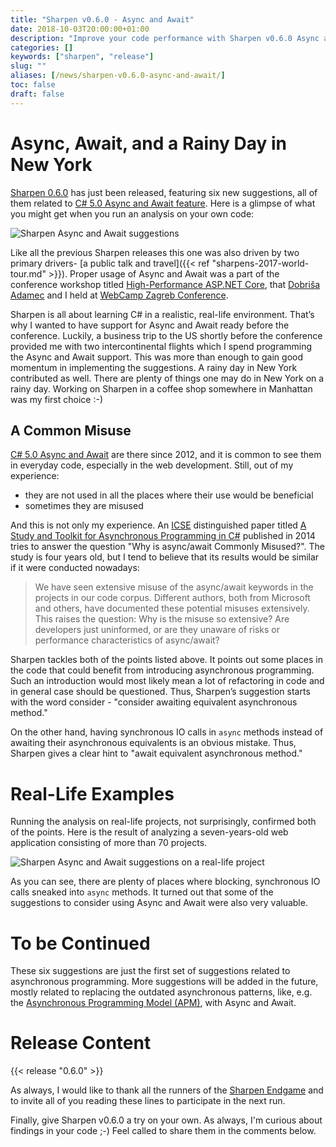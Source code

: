 ```yaml
---
title: "Sharpen v0.6.0 - Async and Await"
date: 2018-10-03T20:00:00+01:00
description: "Improve your code performance with Sharpen v0.6.0 Async and Await suggestions."
categories: []
keywords: ["sharpen", "release"]
slug: ""
aliases: [/news/sharpen-v0.6.0-async-and-await/]
toc: false
draft: false
---
```

# Async, Await, and a Rainy Day in New York

[Sharpen 0.6.0](https://marketplace.visualstudio.com/items?itemName=ironcev.sharpen) has just been released, featuring six new suggestions, all of them related to [C# 5.0 Async and Await feature](https://docs.microsoft.com/en-us/dotnet/csharp/programming-guide/concepts/async/). Here is a glimpse of what you might get when you run an analysis on your own code:

![Sharpen Async and Await suggestions](/images/news/sharpen-v0.6.0-async-and-await/sharpen-async-await-suggestions.png)

Like all the previous Sharpen releases this one was also driven by two primary drivers- [a public talk and travel]({{< ref "sharpens-2017-world-tour.md" >}}). Proper usage of Async and Await was a part of the conference workshop titled [High-Performance ASP.NET Core](https://2018.webcampzg.org/workshops/high-performance-aspnet-core/), that [Dobriša Adamec](https://www.linkedin.com/in/dadamec/) and I held at [WebCamp Zagreb Conference](https://2018.webcampzg.org/).

Sharpen is all about learning C# in a realistic, real-life environment. That’s why I wanted to have support for Async and Await ready before the conference. Luckily, a business trip to the US shortly before the conference provided me with two intercontinental flights which I spend programming the Async and Await support. This was more than enough to gain good momentum in implementing the suggestions. A rainy day in New York contributed as well. There are plenty of things one may do in New York on a rainy day. Working on Sharpen in a coffee shop somewhere in Manhattan was my first choice :-)

## A Common Misuse

[C# 5.0 Async and Await](https://docs.microsoft.com/en-us/dotnet/csharp/programming-guide/concepts/async/) are there since 2012, and it is common to see them in everyday code, especially in the web development. Still, out of my experience:

- they are not used in all the places where their use would be beneficial
- sometimes they are misused

And this is not only my experience. An [ICSE](http://www.icse-conferences.org/) distinguished paper titled [A Study and Toolkit for Asynchronous Programming in C#](https://www.ideals.illinois.edu/bitstream/handle/2142/45837/okur-2014-icse.pdf?sequence=5&isAllowed=y) published in 2014 tries to answer the question "Why is async/await Commonly Misused?". The study is four years old, but I tend to believe that its results would be similar if it were conducted nowadays:

> We have seen extensive misuse of the async/await keywords in the projects in our code corpus. Different authors, both from Microsoft and others, have documented these potential misuses extensively. This raises the question: Why is the misuse so extensive? Are developers just uninformed, or are they unaware of risks or performance characteristics of async/await?

Sharpen tackles both of the points listed above. It points out some places in the code that could benefit from introducing asynchronous programming. Such an introduction would most likely mean a lot of refactoring in code and in general case should be questioned. Thus, Sharpen’s suggestion starts with the word consider - "consider awaiting equivalent asynchronous method."

On the other hand, having synchronous IO calls in `async` methods instead of awaiting their asynchronous equivalents is an obvious mistake. Thus, Sharpen gives a clear hint to "await equivalent asynchronous method."

# Real-Life Examples

Running the analysis on real-life projects, not surprisingly, confirmed both of the points. Here is the result of analyzing a seven-years-old web application consisting of more than 70 projects.

![Sharpen Async and Await suggestions on a real-life project](/images/news/sharpen-v0.6.0-async-and-await/sharpen-async-await-suggestions-on-a-real-life-project.png)

As you can see, there are plenty of places where blocking, synchronous IO calls sneaked into `async` methods. It turned out that some of the suggestions to consider using Async and Await were also very valuable.

# To be Continued

These six suggestions are just the first set of suggestions related to asynchronous programming. More suggestions will be added in the future, mostly related to replacing the outdated asynchronous patterns, like, e.g. the [Asynchronous Programming Model (APM)](https://docs.microsoft.com/en-us/dotnet/standard/asynchronous-programming-patterns/asynchronous-programming-model-apm), with Async and Await.

# Release Content
{{< release "0.6.0" >}}

As always, I would like to thank all the runners of the [Sharpen Endgame](https://github.com/sharpenrocks/Sharpen/wiki/Endgame-for-v0.6.0) and to invite all of you reading these lines to participate in the next run.

Finally, give Sharpen v0.6.0 a try on your own. As always, I'm curious about findings in your code ;-) Feel called to share them in the comments below.

